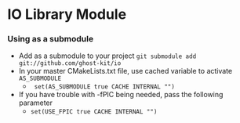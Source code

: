 IO Library Module
=================
### Using as a submodule
* Add as a submodule to your project <code>git submodule add git://github.com/ghost-kit/io</code>
* In your master CMakeLists.txt file, use cached variable to activate <code>AS_SUBMODULE</code>
  * <code> set(AS_SUBMODULE true CACHE INTERNAL "") </code>
* If you have trouble with -fPIC being needed, pass the following parameter
  * <code>set(USE_FPIC true CACHE INTERNAL "")</code> 
